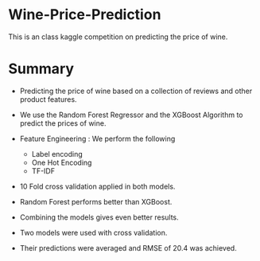 # Wine-Price-Prediction
This is an class kaggle  competition on predicting the price of wine.

# Summary

* Predicting the price of wine based on a collection of reviews and other
product features.

* We use the Random Forest Regressor and the XGBoost Algorithm to
 predict the prices of wine.
 
 * Feature Engineering : We perform the following 
 
   * Label encoding
   * One Hot Encoding
   * TF-IDF
   
* 10 Fold cross validation applied in both models.

* Random Forest performs better than XGBoost.

* Combining the models gives even better results.
   
 
   
* Two models were used with cross validation. 

* Their predictions were averaged and RMSE of 20.4 was achieved.
